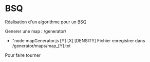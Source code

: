 # BSQ
Réalisation d'un algorithme pour un BSQ

Generer une map : /generator/
- "node mapGenerator.js [Y] [X] [DENSITY]
Fichier enregistrer dans /generator/maps/map_[Y].txt

Pour faire tourner
